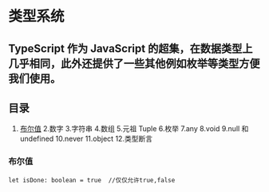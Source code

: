 # 类型系统

## TypeScript 作为 JavaScript 的超集，在数据类型上几乎相同，此外还提供了一些其他例如枚举等类型方便我们使用。

## 目录
1. [布尔值](https://github.com/Will0319/study/blob/master/TypeScript/%E7%B1%BB%E5%9E%8B%E7%B3%BB%E7%BB%9F.md#%E5%B8%83%E5%B0%94%E5%80%BC)
2.数字
3.字符串
4.数组
5.元祖 Tuple
6.枚举
7.any
8.void
9.null 和 undefined
10.never
11.object
12.类型断言

### 布尔值
```
let isDone: boolean = true  //仅仅允许true,false
```